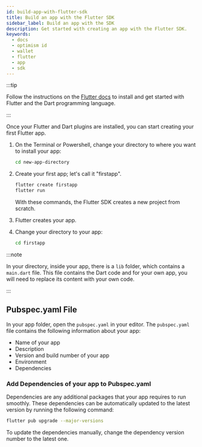 ```yaml
---
id: build-app-with-flutter-sdk
title: Build an app with the Flutter SDK
sidebar_label: Build an app with the SDK
description: Get started with creating an app with the Flutter SDK.
keywords:
  - docs
  - optimism id
  - wallet
  - flutter
  - app
  - sdk
---
```


:::tip

Follow the instructions on the [<ins>Flutter docs</ins>](https://docs.flutter.dev/get-started/install) to install and get started with Flutter and the Dart programming language.

:::

Once your Flutter and Dart plugins are installed, you can start creating your first Flutter app.

1. On the Terminal or Powershell, change your directory to where you want to install your app:

   ```bash
   cd new-app-directory
   ```

2. Create your first app; let's call it "firstapp".

   ```bash
   flutter create firstapp
   flutter run
   ```

   With these commands, the Flutter SDK creates a new project from scratch.

3. Flutter creates your app.

4. Change your directory to your app:

   ```bash
   cd firstapp
   ```

:::note

In your directory, inside your app, there is a `lib` folder, which contains a `main.dart` file. This file contains the Dart code and for your own app, you will need to replace its content with your own code.

:::

## Pubspec.yaml File

In your app folder, open the `pubspec.yaml` in your editor. The `pubspec.yaml` file contains the following information about your app:

- Name of your app
- Description
- Version and build number of your app
- Environment
- Dependencies

### Add Dependencies of your app to Pubspec.yaml

Dependencies are any additional packages that your app requires to run smoothly. These dependencies can be automatically updated to the latest version by running the following command:

```bash
flutter pub upgrade --major-versions
```

To update the dependencies manually, change the dependency version number to the latest one.
